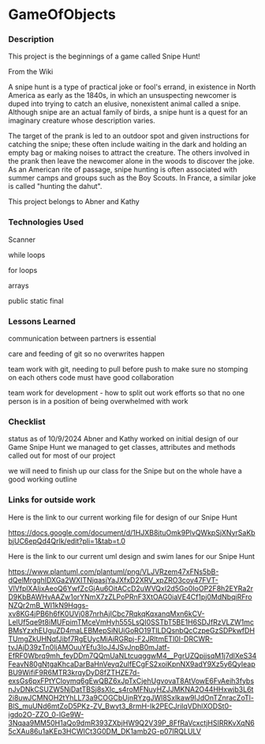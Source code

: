 # GameOfObjects

### Description
This project is the beginnings of a game called Snipe Hunt!

From the Wiki

A snipe hunt is a type of practical joke or fool's errand, in existence in North America as early as the 1840s, in which an unsuspecting newcomer is duped into trying to catch an elusive, nonexistent animal called a snipe. Although snipe are an actual family of birds, a snipe hunt is a quest for an imaginary creature whose description varies.

The target of the prank is led to an outdoor spot and given instructions for catching the snipe; these often include waiting in the dark and holding an empty bag or making noises to attract the creature. The others involved in the prank then leave the newcomer alone in the woods to discover the joke. As an American rite of passage, snipe hunting is often associated with summer camps and groups such as the Boy Scouts. In France, a similar joke is called "hunting the dahut".

This project belongs to Abner and Kathy

### Technologies Used
Scanner

while loops

for loops

arrays

public static final



### Lessons Learned
communication between partners is essential

care and feeding of git so no overwrites happen

team work with git, needing to pull before push to make sure no stomping on each others code
must have good collaboration

team work for development - how to split out work efforts so that no one person is in a position
of being overwhelmed with work


### Checklist

status as of 10/9/2024
Abner and Kathy worked on initial design of our Game Snipe Hunt
we managed to get classes, attributes and methods called out for most of our project

we will need to finish up our class for the Snipe but on the whole have a good working outline
 
### Links for outside work
Here is the link to our current working file for design of our Snipe Hunt

https://docs.google.com/document/d/1HJXB8jtuOmk9PlvQWkpSjXNyrSaKbbjUC6epQd4Qrlk/edit?pli=1&tab=t.0


Here is the link to our current uml design and swim lanes for our Snipe Hunt

https://www.plantuml.com/plantuml/png/VLJVRzem47xFNs5bB-dQelMrgghIDXGa2WXITNjqasjYaJXfxD2XRV_xpZRO3coy47FVT-VlVfplXAIjxAeoQ6YwfZcGjAu6OitACcD2uWVQxI2d5Go0IoOP2F8h2EYRa2rD9KbBAWHvAAZw1orYNmX7zZLPoPRnF3XtOAG0iaVE4Cf1pj0MdNbqiRFroNZQr2mB_WI1kN9Hqgs-xv8KG4jPB6h6fK0UVj087nrhAjICbc7RqkqKqxanqMxn6kCV-LelUf5qe9t8iMUFpimTMceVmHyh555LsQI0SSTbT5BE1H6SDJfRzVLZW1mcBMsYzxhEUguZD4maLEBMepSiNUiGoRO19TILDQsnbQcCzpeGzSDPkwfDHTUmgZkUHNqfJibf7RgEUycMiAiRGRpj-F2JRltmETl0I-DRCWR-tvJAjD39zTn0ljAMOuuYEfu3IoJ4JSvJnpB0mJatf-EfRF0Wbrq9mh_feyDDm7QQmUaNLtcuqggwM4__PgrUZQpjjsqM1j7dlXeS34FeavN80gNtgaKhcaDarBaHnVeyq2ulfECgFS2xoiKpnNX9adY9Xz5y6QyIeapBU9WifiF9R6MTR3krqyDyD8fZTHZE7d-exsGs6pxFPtYCloymq6gEwQBZ6xJpTxCjehUgvovaT8AtVowE6FvAeih3fybsnJvDNkCSUZW5NjDatTBSj8sXIc_s4roMFNuyHZJJMKNA2O44HHxwjb3L6t2i8uwJCMNOH2tYhLL73a9COGCbUjnRYzgJWl8Sxlkaw9IJdOnTZnracZoTl-BlS_muUNd6mtZoD5PKz-ZV_Bwyt3_8rmH-Ik2PECJrilqVDhlXODSt0-igdo2O-ZZO_0-lGe9W-3Nqaa9MM50H1aQo9dmR393ZXbjHW9Q2V39P_8FfRaVcxctjHSIRRKvXqN65cXAu86u1aKEp3HCWICt3G0DM_DK1amb2G-p07IRQLULV

